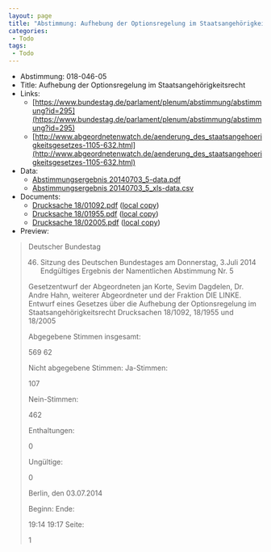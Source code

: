 ```yaml
---
layout: page
title: "Abstimmung: Aufhebung der Optionsregelung im Staatsangehörigkeitsrecht"
categories:
 - Todo
tags:
 - Todo
---
```


* Abstimmung: 018-046-05
* Title: Aufhebung der Optionsregelung im Staatsangehörigkeitsrecht
* Links: 
    * [https://www.bundestag.de/parlament/plenum/abstimmung/abstimmung?id=295](https://www.bundestag.de/parlament/plenum/abstimmung/abstimmung?id=295)
    * [http://www.abgeordnetenwatch.de/aenderung_des_staatsangehoerigkeitsgesetzes-1105-632.html](http://www.abgeordnetenwatch.de/aenderung_des_staatsangehoerigkeitsgesetzes-1105-632.html)
* Data: 
    * [Abstimmungsergebnis 20140703_5-data.pdf](/res/abstimmungsliste/20140703_5-data.pdf)
    * [Abstimmungsergebnis 20140703_5_xls-data.csv](/res/abstimmungsliste/analyses/20140703_5_xls-data.csv)
* Documents: 
    * [Drucksache 18/01092.pdf](http://dip21.bundestag.de/dip21/btd/18/010/1801092.pdf) ([local copy](/res/abstimmungsdaten/018-046-05/1801092.pdf))
    * [Drucksache 18/01955.pdf](http://dip21.bundestag.de/dip21/btd/18/019/1801955.pdf) ([local copy](/res/abstimmungsdaten/018-046-05/1801955.pdf))
    * [Drucksache 18/02005.pdf](http://dip21.bundestag.de/dip21/btd/18/020/1802005.pdf) ([local copy](/res/abstimmungsdaten/018-046-05/1802005.pdf))
* Preview: 
> Deutscher Bundestag
> 
> 46. Sitzung des Deutschen Bundestages
> am Donnerstag, 3.Juli 2014
> Endgültiges Ergebnis der Namentlichen Abstimmung Nr. 5
> 
> Gesetzentwurf der Abgeordneten jan Korte, Sevim Dagdelen, Dr. Andre Hahn, weiterer
> Abgeordneter und der Fraktion DIE LINKE.
> Entwurf eines Gesetzes über die Aufhebung der Optionsregelung im
> Staatsangehörigkeitsrecht
> Drucksachen 18/1092, 18/1955 und 18/2005
> 
> Abgegebene Stimmen insgesamt:
> 
> 569
> 62
> 
> Nicht abgegebene Stimmen:
> Ja-Stimmen:
> 
> 107
> 
> Nein-Stimmen:
> 
> 462
> 
> Enthaltungen:
> 
> 0
> 
> Ungültige:
> 
> 0
> 
> Berlin, den 03.07.2014
> 
> Beginn:
> Ende:
> 
> 19:14
> 19:17
> Seite:
> 
> 1
> 
> 
